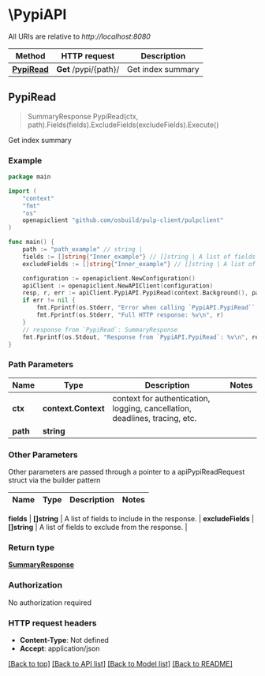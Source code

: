 # \PypiAPI

All URIs are relative to *http://localhost:8080*

Method | HTTP request | Description
------------- | ------------- | -------------
[**PypiRead**](PypiAPI.md#PypiRead) | **Get** /pypi/{path}/ | Get index summary



## PypiRead

> SummaryResponse PypiRead(ctx, path).Fields(fields).ExcludeFields(excludeFields).Execute()

Get index summary



### Example

```go
package main

import (
    "context"
    "fmt"
    "os"
    openapiclient "github.com/osbuild/pulp-client/pulpclient"
)

func main() {
    path := "path_example" // string | 
    fields := []string{"Inner_example"} // []string | A list of fields to include in the response. (optional)
    excludeFields := []string{"Inner_example"} // []string | A list of fields to exclude from the response. (optional)

    configuration := openapiclient.NewConfiguration()
    apiClient := openapiclient.NewAPIClient(configuration)
    resp, r, err := apiClient.PypiAPI.PypiRead(context.Background(), path).Fields(fields).ExcludeFields(excludeFields).Execute()
    if err != nil {
        fmt.Fprintf(os.Stderr, "Error when calling `PypiAPI.PypiRead``: %v\n", err)
        fmt.Fprintf(os.Stderr, "Full HTTP response: %v\n", r)
    }
    // response from `PypiRead`: SummaryResponse
    fmt.Fprintf(os.Stdout, "Response from `PypiAPI.PypiRead`: %v\n", resp)
}
```

### Path Parameters


Name | Type | Description  | Notes
------------- | ------------- | ------------- | -------------
**ctx** | **context.Context** | context for authentication, logging, cancellation, deadlines, tracing, etc.
**path** | **string** |  | 

### Other Parameters

Other parameters are passed through a pointer to a apiPypiReadRequest struct via the builder pattern


Name | Type | Description  | Notes
------------- | ------------- | ------------- | -------------

 **fields** | **[]string** | A list of fields to include in the response. | 
 **excludeFields** | **[]string** | A list of fields to exclude from the response. | 

### Return type

[**SummaryResponse**](SummaryResponse.md)

### Authorization

No authorization required

### HTTP request headers

- **Content-Type**: Not defined
- **Accept**: application/json

[[Back to top]](#) [[Back to API list]](../README.md#documentation-for-api-endpoints)
[[Back to Model list]](../README.md#documentation-for-models)
[[Back to README]](../README.md)

